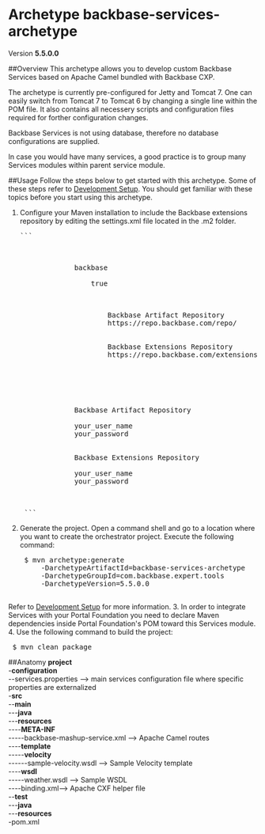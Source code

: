 # Archetype backbase-services-archetype

Version **5.5.0.0**

##Overview
This archetype allows you to develop custom Backbase Services based on Apache Camel bundled with Backbase CXP.

The archetype is currently pre-configured for Jetty and Tomcat 7. One can easily switch from Tomcat 7 to Tomcat 6 by changing a single line within the POM file. It also contains all necessery scripts and configuration files required for forther configuration changes. 

Backbase Services is not using database, therefore no database configurations are supplied.

In case you would have many services, a good practice is to group many Services modules within parent service module.

##Usage
Follow the steps below to get started with this archetype. Some of these steps refer to [Development Setup](https://my.backbase.com/resources/documentation/portal/devd_mave.html). You should get familiar with these topics before you start using this archetype.

1. Configure your Maven installation to include the Backbase extensions repository by editing the settings.xml file located in the .m2 folder. 
    <pre>```    
    <settings xmlns="http://maven.apache.org/SETTINGS/1.0.0" xmlns:xsi="http://www.w3.org/2001/XMLSchema-instance" xsi:schemalocation="http://maven.apache.org/SETTINGS/1.0.0 http://maven.apache.org/xsd/settings-1.0.0.xsd">
        <profiles>
            <profile>
                <id>backbase</id>
                <activation>
                    <activeByDefault>true</activeByDefault>
                </activation>
                <repositories>
                    <repository>
                        <id>Backbase Artifact Repository</id>
                        <url>https://repo.backbase.com/repo/</url>
                    </repository>
                    <repository>
                        <id>Backbase Extensions Repository</id>
                        <url>https://repo.backbase.com/extensions/</url>
                    </repository>
                </repositories>
            </profile>
        </profiles>
        <servers>
            <server>
                <id>Backbase Artifact Repository</id>
                <!--Please change your_user_name and your_password below-->
                <username>your_user_name</username>
                <password>your_password</password>
            </server>
            <server>
                <id>Backbase Extensions Repository</id>
                <!--Please change your_user_name and your_password below-->
                <username>your_user_name</username>
                <password>your_password</password>
            </server>
        </servers>
    </settings>
    ```</pre>
2. Generate the project. Open a command shell and go to a location where you want to create the orchestrator project. Execute the following command:
    <pre>
    $ mvn archetype:generate
        -DarchetypeArtifactId=backbase-services-archetype
        -DarchetypeGroupId=com.backbase.expert.tools
        -DarchetypeVersion=5.5.0.0
    </pre>
Refer to [Development Setup](https://my.backbase.com/resources/documentation/portal/devd_mave.html) for more information. 
3. In order to integrate Services with your Portal Foundation you need to declare Maven dependencies inside Portal Foundation's POM toward this Services module.
4. Use the following command to build the project:
    <pre>
    $ mvn clean package
    </pre>

##Anatomy
**project**  
-**configuration**  
--services.properties --> main services configuration file where specific properties are externalized  
-**src**  
--**main**  
---**java**  
---**resources**  
----**META-INF**  
-----backbase-mashup-service.xml --> Apache Camel routes  
----**template**  
-----**velocity**  
------sample-velocity.wsdl --> Sample Velocity template  
----**wsdl**  
-----weather.wsdl --> Sample WSDL  
----binding.xml--> Apache CXF helper file  
--**test**  
---**java**  
---**resources**  
-pom.xml  
